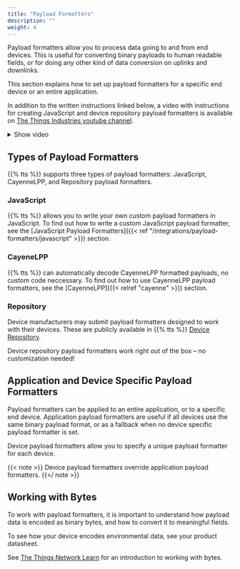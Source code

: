 ```yaml
---
title: "Payload Formatters"
description: ""
weight: 4
---
```


Payload formatters allow you to process data going to and from end devices. This is useful for converting binary payloads to human readable fields, or for doing any other kind of data conversion on uplinks and downlinks.

<!--more-->

This section explains how to set up payload formatters for a specific end device or an entire application.

In addition to the written instructions linked below, a video with instructions for creating JavaScript and device repository payload formatters is available on [The Things Industries youtube channel](https://youtu.be/4tii7MiD-yM).

<details><summary>Show video</summary>
{{< youtube "4tii7MiD-yM" >}}
</details>

## Types of Payload Formatters

{{% tts %}} supports three types of payload formatters: JavaScript, CayenneLPP, and Repository payload formatters.

### JavaScript

{{% tts %}} allows you to write your own custom payload formatters in JavaScript. To find out how to write a custom JavaScript payload formatter, see the [JavaScript Payload Formatters]({{< ref "/integrations/payload-formatters/javascript" >}}) section.

### CayeneLPP

{{% tts %}} can automatically decode CayenneLPP formatted payloads, no custom code neccessary. To find out how to use CayenneLPP payload formatters, see the [CayenneLPP]({{< relref "cayenne" >}}) section.

### Repository

Device manufacturers may submit payload formatters designed to work with their devices. These are publicly available in {{% tts %}} [Device Repository](https://github.com/TheThingsNetwork/lorawan-devices).

Device repository payload formatters work right out of the box – no customization needed!

## Application and Device Specific Payload Formatters

Payload formatters can be applied to an entire application, or to a specific end device. Application payload formatters are useful if all devices use the same binary payload format, or as a fallback when no device specific payload formatter is set.

Device payload formatters allow you to specify a unique payload formatter for each device.

{{< note >}} Device payload formatters override application payload formatters. {{</ note >}}

## Working with Bytes

To work with payload formatters, it is important to understand how payload data is encoded as binary bytes, and how to convert it to meaningful fields.

To see how your device encodes environmental data, see your product datasheet.

See [The Things Network Learn](https://www.thethingsnetwork.org/docs/devices/bytes.html) for an introduction to working with bytes.
